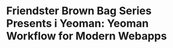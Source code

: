Friendster Brown Bag Series Presents
i
Yeoman: Yeoman Workflow for Modern Webapps
==========================================
